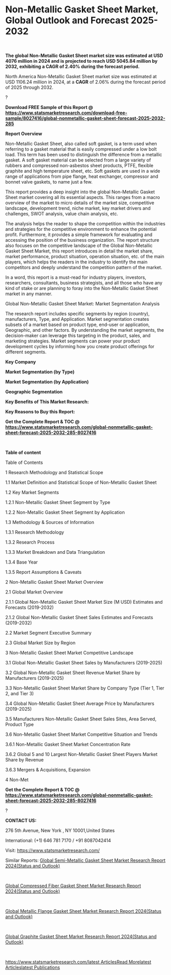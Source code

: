 <h1>Non-Metallic Gasket Sheet Market, Global Outlook and Forecast 2025-2032</h1><br/><p><strong>The global Non-Metallic Gasket Sheet market size was estimated at USD 4076 million in 2024 and is projected to reach USD 5045.84 million by 2032, exhibiting a <strong>CAGR</strong> of 2.40% during the forecast period.</strong></p>
 
 
 
 <p>North America Non-Metallic Gasket Sheet market size was estimated at USD 1106.24 million in 2024, at a <strong>CAGR</strong> of 2.06% during the forecast period of 2025 through 2032.</p>
 
 
 
 <p>? </p>
 
 
 
 <p><strong>Download FREE Sample of this Report @ <a href="https://www.statsmarketresearch.com/download-free-sample/8027416/global-nonmetallic-gasket-sheet-forecast-2025-2032-285">https://www.statsmarketresearch.com/download-free-sample/8027416/global-nonmetallic-gasket-sheet-forecast-2025-2032-285</a></strong></p>
 
 
 
 <p><strong>Report Overview</strong></p>
 
 
 
 <p>Non-Metallic Gasket Sheet, also called soft gasket, is a term used when referring to a gasket material that is easily compressed under a low bolt load. This term has been used to distinguish the difference from a metallic gasket. A soft gasket material can be selected from a large variety of rubbers and compressed non-asbestos sheet products, PTFE, flexible graphite and high temperature sheet, etc. Soft gaskets are used in a wide range of applications from pipe flange, heat exchanger, compressor and bonnet valve gaskets, to name just a few.</p>
 
 
 
 <p>This report provides a deep insight into the global Non-Metallic Gasket Sheet market covering all its essential aspects. This ranges from a macro overview of the market to micro details of the market size, competitive landscape, development trend, niche market, key market drivers and challenges, SWOT analysis, value chain analysis, etc.</p>
 
 
 
 <p>The analysis helps the reader to shape the competition within the industries and strategies for the competitive environment to enhance the potential profit. Furthermore, it provides a simple framework for evaluating and accessing the position of the business organization. The report structure also focuses on the competitive landscape of the Global Non-Metallic Gasket Sheet Market, this report introduces in detail the market share, market performance, product situation, operation situation, etc. of the main players, which helps the readers in the industry to identify the main competitors and deeply understand the competition pattern of the market.</p>
 
 
 
 <p>In a word, this report is a must-read for industry players, investors, researchers, consultants, business strategists, and all those who have any kind of stake or are planning to foray into the Non-Metallic Gasket Sheet market in any manner.</p>
 
 
 
 <p>Global Non-Metallic Gasket Sheet Market: Market Segmentation Analysis</p>
 
 
 
 <p>The research report includes specific segments by region (country), manufacturers, Type, and Application. Market segmentation creates subsets of a market based on product type, end-user or application, Geographic, and other factors. By understanding the market segments, the decision-maker can leverage this targeting in the product, sales, and marketing strategies. Market segments can power your product development cycles by informing how you create product offerings for different segments.</p>
 
 
 
 <p><strong>Key Company</strong></p>
 
 
 
 <p><strong>Market Segmentation (by Type)</strong></p>
 
 
 
 <p><strong>Market Segmentation (<strong>by Application</strong>)</strong></p>
 
 
 
 <p><strong>Geographic Segmentation</strong></p>
 
 
 
 <p><strong>Key Benefits of This Market Research:</strong></p>
 
 
 
 <p><strong>Key <strong>Reasons to Buy</strong> this Report:</strong></p>
 
 
 
 <div><b>Get the Complete Report & TOC @ <a href="https://www.statsmarketresearch.com/global-nonmetallic-gasket-sheet-forecast-2025-2032-285-8027416">https://www.statsmarketresearch.com/global-nonmetallic-gasket-sheet-forecast-2025-2032-285-8027416</a></b></div>
 
 
 
 <p><br />
 
 <b>Table of content</b></p>
 
 
 
 <p>Table of Contents<br />
 
 1 Research Methodology and Statistical Scope<br />
 
 1.1 Market Definition and Statistical Scope of Non-Metallic Gasket Sheet<br />
 
 1.2 Key Market Segments<br />
 
 1.2.1 Non-Metallic Gasket Sheet Segment by Type<br />
 
 1.2.2 Non-Metallic Gasket Sheet Segment by Application<br />
 
 1.3 Methodology & Sources of Information<br />
 
 1.3.1 Research Methodology<br />
 
 1.3.2 Research Process<br />
 
 1.3.3 Market Breakdown and Data Triangulation<br />
 
 1.3.4 Base Year<br />
 
 1.3.5 Report Assumptions & Caveats<br />
 
 2 Non-Metallic Gasket Sheet Market Overview<br />
 
 2.1 Global Market Overview<br />
 
 2.1.1 Global Non-Metallic Gasket Sheet Market Size (M USD) Estimates and Forecasts (2019-2032)<br />
 
 2.1.2 Global Non-Metallic Gasket Sheet Sales Estimates and Forecasts (2019-2032)<br />
 
 2.2 Market Segment Executive Summary<br />
 
 2.3 Global Market Size by Region<br />
 
 3 Non-Metallic Gasket Sheet Market Competitive Landscape<br />
 
 3.1 Global Non-Metallic Gasket Sheet Sales by Manufacturers (2019-2025)<br />
 
 3.2 Global Non-Metallic Gasket Sheet Revenue Market Share by Manufacturers (2019-2025)<br />
 
 3.3 Non-Metallic Gasket Sheet Market Share by Company Type (Tier 1, Tier 2, and Tier 3)<br />
 
 3.4 Global Non-Metallic Gasket Sheet Average Price by Manufacturers (2019-2025)<br />
 
 3.5 Manufacturers Non-Metallic Gasket Sheet Sales Sites, Area Served, Product Type<br />
 
 3.6 Non-Metallic Gasket Sheet Market Competitive Situation and Trends<br />
 
 3.6.1 Non-Metallic Gasket Sheet Market Concentration Rate<br />
 
 3.6.2 Global 5 and 10 Largest Non-Metallic Gasket Sheet Players Market Share by Revenue<br />
 
 3.6.3 Mergers & Acquisitions, Expansion<br />
 
 4 Non-Met</p>
 
 
 
 <div><b>Get the Complete Report & TOC @ <a href="https://www.statsmarketresearch.com/global-nonmetallic-gasket-sheet-forecast-2025-2032-285-8027416">https://www.statsmarketresearch.com/global-nonmetallic-gasket-sheet-forecast-2025-2032-285-8027416</a></b></div>
 
 
 
 <p>? </p>
 
 
 
 <p><b>CONTACT US:</b><br />
 
 276 5th Avenue, New York , NY 10001,United States<br />
 
 International: (+1) 646 781 7170 / +91 8087042414<br />
 
 Visit: <a href="https://www.statsmarketresearch.com/">https://www.statsmarketresearch.com/</a><br />
 
 Similar Reports: <a href="https://www.statsmarketresearch.com/global-nonmetallic-gasket-sheet-forecast-2025-2032-285-8027416">Global Semi-Metallic Gasket Sheet Market Research Report 2024(Status and Outlook)</a><br />
 
 <br />
 
 <a href="https://www.statsmarketresearch.com/global-nonmetallic-gasket-sheet-forecast-2025-2032-285-8027416">Global Compressed Fiber Gasket Sheet Market Research Report 2024(Status and Outlook)</a><br />
 
 <br />
 
 <a href="https://www.statsmarketresearch.com/global-nonmetallic-gasket-sheet-forecast-2025-2032-285-8027416">Global Metallic Flange Gasket Sheet Market Research Report 2024(Status and Outlook)</a><br />
 
 <br />
 
 <a href="https://www.statsmarketresearch.com/global-nonmetallic-gasket-sheet-forecast-2025-2032-285-8027416">Global Graphite Gasket Sheet Market Research Report 2024(Status and Outlook)</a><br />
 
 <br />
 
 <a href="https://gyeongbokgung.com">https://www.statsmarketresearch.com/</a><a href="https://hallyeomaritime.com">latest Articles</a><a href="https://jingwansa.com">Read More</a><a href="https://nguoiviet.jp/">latest Articles</a><a href="https://www.intelmarketresearch.com/">latest Publications</a></p>